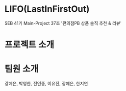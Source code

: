 # LIFO(LastInFirstOut)
SEB 41기 Main-Project 37조 '편의점PB 상품 솔직 추천 & 리뷰'

# 프로젝트 소개

# 팀원 소개
강예은, 박영한, 전인종, 이유진, 장예은, 한지연
